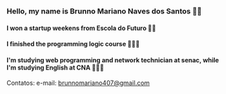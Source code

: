 ### Hello, my name is Brunno Mariano Naves dos Santos 👋🏾
#### I won a startup weekens from Escola do Futuro 🐱‍🏍
#### I finished the programming logic course 👨🏾‍🎓
#### I'm studying web programming and network technician at senac, while I'm studying English at CNA 🏃🏾‍♂️
Contatos: 
e-mail: brunnomariano407@gmail.com

<!--
**BrunnoProgramador/BrunnoProgramador** is a ✨ _special_ ✨ repository because its `README.md` (this file) appears on your GitHub profile.

Here are some ideas to get you started:

- 🔭 I’m currently working on ...
- 🌱 I’m currently learning ...
- 👯 I’m looking to collaborate on ...
- 🤔 I’m looking for help with ...
- 💬 Ask me about ...
- 📫 How to reach me: ...
- 😄 Pronouns: ...
- ⚡ Fun fact: ...
-->
